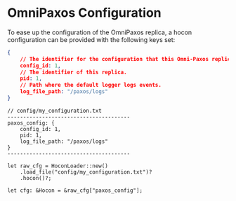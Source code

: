 # OmniPaxos Configuration

To ease up the configuration of the OmniPaxos replica, a hocon configuration can be provided with the following keys set:

```json
{
    // The identifier for the configuration that this Omni-Paxos replica is part of.
    config_id: 1,
    // The identifier of this replica.
    pid: 1,
    // Path where the default logger logs events.
    log_file_path: "/paxos/logs"
}
```

```rust,edition2018,no_run,noplaypen
// config/my_configuration.txt
---------------------------------------
paxos_config: {
    config_id: 1,
    pid: 1,
    log_file_path: "/paxos/logs"
}
---------------------------------------

let raw_cfg = HoconLoader::new()
    .load_file("config/my_configuration.txt")?
    .hocon()?;

let cfg: &Hocon = &raw_cfg["paxos_config"];
```
